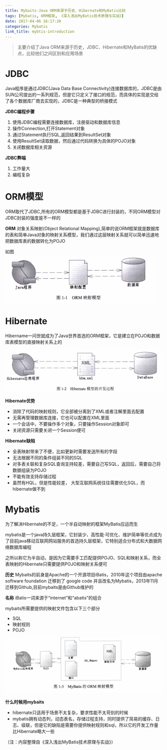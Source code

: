 ```yaml
---
title: Mybaits-Java ORM来源于历史、Hibernate和MyBatis比较
tags: [Mybatis, ORM框架, 《深入浅出MyBatis技术原理与实战》]
date: 2017-04-06 16:17:20
categories: Mybatis
link_title: mybtis-introduction
---
```

> 主要介绍了Java ORM来源于历史，JDBC、Hibernate和MyBatis的优缺点，比较他们之间区别和应用场景

<!--more-->

# JDBC
Java程序是通过JDBC(Java Data Base Connectivity)连接数据库的，JDBC是由SUN公司提出的一系列规范，但是它只定义了接口的规范，而具体的实现是交给了各个数据库厂商去实现的，JDBC是一种典型的桥接模式

**JDBC编程步骤**
1. 使用JDBC编程需要连接数据库，注册驱动和数据库信息
2. 操作Connection,打开Statement对象
3. 通过Statement执行SQL,返回结果到ResultSet对象
4. 使用ResultSet读取数据，然后通过代码转换为具体的POJO对象
5. 关闭数据库相关资源


**JDBC弊端**
1. 工作量大
2. 编程复杂

# ORM模型
ORM取代了JDBC,所有的ORM模型都是基于JDBC进行封装的，不同ORM模型对JDBC封装的强度是不一样的

**ORM**
对象关系映射(Object Relational Mapping),简单的说ORM框架就是数据库的表和简单Java对象的映射关系模型，我们通过这层映射关系就可以简单迅速地把数据库表的数据转化为POJO

如图
![](mybtis-introduction/01.png)

# Hibernate
Hibername一问世就成为了Java世界首选的ORM框架，它是建立在POJO和数据库表模型的直接映射关系上的

![](mybtis-introduction/02.png)

**Hibernate优势**
- 消除了代码的映射规则，它全部被分离到了XML或者注解里面去配置
- 无需再管理数据库连接，它也可以配置在XML里面
- 一个会话中，不要操作多个对象，只要操作Session对象即可
- 关闭资源只需要关闭一个Session便可

**Hibernate缺陷**
- 全表映射带来了不便，比如更新时需要发送所有的字段
- 无法根据不同的条件组装不同的SQL
- 对多表关联和复杂SQL查询支持较差，需要自己写SQL，返回后，需要自己将数据组装为POJO
- 不能有效支持存储过程
- 虽然有HQL，但是性能较差， 大型互联网系统往往需要优化SQL，而hibernate做不到

# Mybatis
为了解决Hibernate的不足，一个半自动映射的框架MyBatis应运而生

mybatis是一个java持久层框架，它封装少、高性能·可优化、维护简单等优点成为了目前java移动互联网网站服务的首选持久层框架，它特别适合分布式和大数据网络数据库编程

之所以称它为半自动，是因为它需要手工匹配提供POJO、SQL和映射关系，而全表映射的Hibernate只需要提供POJO和映射关系便可

**历史**
Mybaits的前身是Apache的一个开源项目iBatis，2010年这个项目由apache software foundation 迁移到了 google code 并且改名为Mybatis，2013年11月迁移到Github,目前mybaits是由Github维护的

**名称**
iBatis一词来源于“internet”和“abatis”的组合

mybaits所需要提供的映射文件包含以下三个部分
- SQL
- 映射规则
- POJO

![](mybtis-introduction/03.png)

**什么时候用mybaits**
- hibernate只适用于场景不太复杂，要求性能不太苛刻的时候
- mybatis拥有动态列，动态表名，存储过程支持，同时提供了简易的缓存、日志、级联，但是它的缺陷是需要你提供映射规则和sql，所以它的开发工作量比Hibernate略大一些

（注：内容整理自《深入浅出MyBatis技术原理与实战》）



